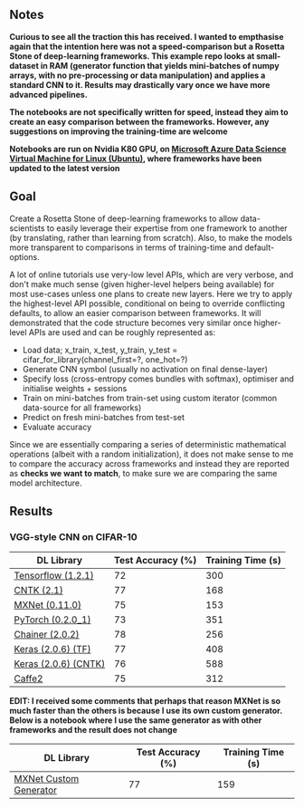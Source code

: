 ## Notes

**Curious to see all the traction this has received. I wanted to empthasise again that the intention here was not a speed-comparison but a Rosetta Stone of deep-learning frameworks. This example repo looks at small-dataset in RAM (generator function that yields mini-batches of numpy arrays, with no pre-processing or data manipulation) and applies a standard CNN to it. Results may drastically vary once we have more advanced pipelines.**

**The notebooks are not specifically written for speed, instead they aim to create an easy comparison between the frameworks. However, any suggestions on improving the training-time are welcome**

**Notebooks are run on Nvidia K80 GPU, on [Microsoft Azure Data Science Virtual Machine for Linux (Ubuntu)](https://azuremarketplace.microsoft.com/en-us/marketplace/apps/microsoft-ads.linux-data-science-vm-ubuntu?tab=Overview), where frameworks have been updated to the latest version**

## Goal

Create a Rosetta Stone of deep-learning frameworks to allow data-scientists to easily leverage their expertise from one framework to another (by translating, rather than learning from scratch). Also, to make the models more transparent to comparisons in terms of training-time and default-options.

A lot of online tutorials use very-low level APIs, which are very verbose, and don't make much sense (given higher-level helpers being available) for most use-cases unless one plans to create new layers. Here we try to apply the highest-level API possible, conditional on being to override conflicting defaults, to allow an easier comparison between frameworks. It will demonstrated that the code structure becomes very similar once higher-level APIs are used and can be roughly represented as:

- Load data; x_train, x_test, y_train, y_test = cifar_for_library(channel_first=?, one_hot=?)
- Generate CNN symbol (usually no activation on final dense-layer)
- Specify loss (cross-entropy comes bundles with softmax), optimiser and initialise weights + sessions
- Train on mini-batches from train-set using custom iterator (common data-source for all frameworks)
- Predict on fresh mini-batches from test-set
- Evaluate accuracy

Since we are essentially comparing a series of deterministic mathematical operations (albeit with a random initialization), it does not make sense to me to compare the accuracy across frameworks and instead they are reported as **checks we want to match**, to make sure we are comparing the same model architecture. 

## Results

### VGG-style CNN on CIFAR-10

| DL Library                               | Test Accuracy (%) | Training Time (s) |
| ---------------------------------------- | ----------------- | ----------------- |
| [Tensorflow (1.2.1)](Tensorflow_CIFAR.ipynb) | 72                | 300               |
| [CNTK (2.1)](CNTK_CIFAR.ipynb)           | 77                | 168               |
| [MXNet (0.11.0)](MXNet_CIFAR.ipynb)      | 75                | 153               |
| [PyTorch (0.2.0_1)](PyTorch_CIFAR.ipynb) | 73                | 351               |
| [Chainer (2.0.2)](Chainer_CIFAR.ipynb)   | 78                | 256               |
| [Keras (2.0.6) (TF)](Keras_TF_CIFAR.ipynb) | 77                | 408               |
| [Keras (2.0.6) (CNTK)](Keras_CNTK_CIFAR.ipynb) | 76                | 588               |
| [Caffe2](Caffe2_CIFAR.ipynb)             | 75                | 312               |

**EDIT: I received some comments that perhaps that reason MXNet is so much faster than the others is because I use its own custom generator. Below is a notebook where I use the same generator as with other frameworks and the result does not change**

| DL Library                               | Test Accuracy (%) | Training Time (s) |
| ---------------------------------------- | ----------------- | ----------------- |
| [MXNet Custom Generator](MXNet_CIFAR_CustomG.ipynb)      | 77                | 159               |
